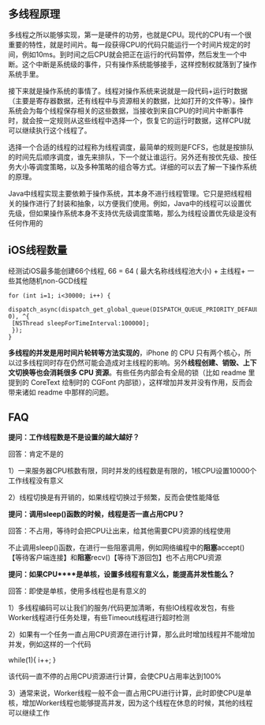 ## 多线程原理

多线程之所以能够实现，第一是硬件的功劳，也就是CPU。现代的CPU有一个很重要的特性，就是时间片。每一段获得CPU的代码只能运行一个时间片规定的时间，例如10ms。到时间之后CPU就会把正在运行的代码暂停，然后发生一个中断。这个中断是系统级的事件，只有操作系统能够接手，这样控制权就落到了操作系统手里。

接下来就是操作系统的事情了。线程对操作系统来说就是一段代码+运行时数据（主要是寄存器数据，还有线程中与资源相关的数据，比如打开的文件等）。操作系统会为每个线程保存相关的这些数据，当接收到来自CPU的时间片中断事件时，就会按一定规则从这些线程中选择一个，恢复它的运行时数据，这样CPU就可以继续执行这个线程了。

选择一个合适的线程的过程称为线程调度，最简单的规则是FCFS，也就是按排队的时间先后顺序调度，谁先来排队，下一个就让谁运行。另外还有按优先级、按任务大小等调度策略，以及多种策略的组合等方式。详细的可以去了解一下操作系统的原理。

Java中线程实现主要依赖于操作系统，其本身不进行线程管理。它只是把线程相关的操作进行了封装和抽象，以方便我们使用。例如，Java中的线程可以设置优先级，但如果操作系统本身不支持优先级调度策略，那么为线程设置优先级是没有任何作用的



## iOS线程数量

经测试iOS最多能创建66个线程, 66 = 64 \( 最大名称线线程池大小\) + 主线程+ 一些其他随机non-GCD线程

```
for (int i=1; i<30000; i++) {
 dispatch_async(dispatch_get_global_queue(DISPATCH_QUEUE_PRIORITY_DEFAULT, 0), ^{
 [NSThread sleepForTimeInterval:100000];
 });
}
```

**多线程的并发是用时间片轮转等方法实现的**，iPhone 的 CPU 只有两个核心，所以过多线程同时存在仍然可能会造成对主线程的影响。另外**线程创建、销毁、上下文切换等也会消耗很多 CPU 资源**。有些任务内部会有全局的锁（比如 readme 里提到的 CoreText 绘制时的 CGFont 内部锁），这样增加并发并没有作用，反而会带来诸如 readme 中那样的问题。





## FAQ

**提问：工作线程数是不是设置的越大越好？**

回答：肯定不是的

1）一来服务器CPU核数有限，同时并发的线程数是有限的，1核CPU设置10000个工作线程没有意义

2）线程切换是有开销的，如果线程切换过于频繁，反而会使性能降低

**提问：调用sleep()****函数的时候，线程是否一直占用CPU****？**

回答：不占用，等待时会把CPU让出来，给其他需要CPU资源的线程使用

不止调用sleep()函数，在进行一些阻塞调用，例如网络编程中的**阻塞**accept()【等待客户端连接】和**阻塞**recv()【等待下游回包】也不占用CPU资源

**提问：如果CPU****是单核，设置多线程有意义么，能提高并发性能么？**

回答：即使是单核，使用多线程也是有意义的

1）多线程编码可以让我们的服务/代码更加清晰，有些IO线程收发包，有些Worker线程进行任务处理，有些Timeout线程进行超时检测

2）如果有一个任务一直占用CPU资源在进行计算，那么此时增加线程并不能增加并发，例如这样的一个代码

while(1){ i++; }

该代码一直不停的占用CPU资源进行计算，会使CPU占用率达到100%

3）通常来说，Worker线程一般不会一直占用CPU进行计算，此时即使CPU是单核，增加Worker线程也能够提高并发，因为这个线程在休息的时候，其他的线程可以继续工作
